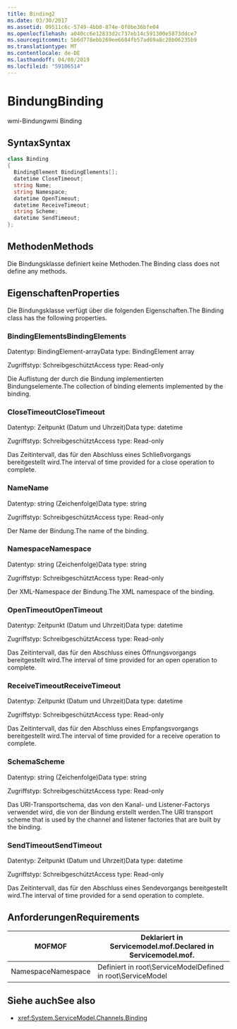 ```yaml
---
title: Binding2
ms.date: 03/30/2017
ms.assetid: 09511c6c-5749-4bb0-874e-0f0be36bfe04
ms.openlocfilehash: a040cc6e12833d2c737eb14c591300e5873ddce7
ms.sourcegitcommit: 5b6d778ebb269ee6684fb57ad69a8c28b06235b9
ms.translationtype: MT
ms.contentlocale: de-DE
ms.lasthandoff: 04/08/2019
ms.locfileid: "59106514"
---
```

# <a name="binding"></a><span data-ttu-id="7a9dd-102">Bindung</span><span class="sxs-lookup"><span data-stu-id="7a9dd-102">Binding</span></span>
<span data-ttu-id="7a9dd-103">wmi-Bindung</span><span class="sxs-lookup"><span data-stu-id="7a9dd-103">wmi Binding</span></span>  
  
## <a name="syntax"></a><span data-ttu-id="7a9dd-104">Syntax</span><span class="sxs-lookup"><span data-stu-id="7a9dd-104">Syntax</span></span>  
  
```csharp
class Binding  
{  
  BindingElement BindingElements[];  
  datetime CloseTimeout;  
  string Name;  
  string Namespace;  
  datetime OpenTimeout;  
  datetime ReceiveTimeout;  
  string Scheme;  
  datetime SendTimeout;  
};  
```  
  
## <a name="methods"></a><span data-ttu-id="7a9dd-105">Methoden</span><span class="sxs-lookup"><span data-stu-id="7a9dd-105">Methods</span></span>  
 <span data-ttu-id="7a9dd-106">Die Bindungsklasse definiert keine Methoden.</span><span class="sxs-lookup"><span data-stu-id="7a9dd-106">The Binding class does not define any methods.</span></span>  
  
## <a name="properties"></a><span data-ttu-id="7a9dd-107">Eigenschaften</span><span class="sxs-lookup"><span data-stu-id="7a9dd-107">Properties</span></span>  
 <span data-ttu-id="7a9dd-108">Die Bindungsklasse verfügt über die folgenden Eigenschaften.</span><span class="sxs-lookup"><span data-stu-id="7a9dd-108">The Binding class has the following properties.</span></span>  
  
### <a name="bindingelements"></a><span data-ttu-id="7a9dd-109">BindingElements</span><span class="sxs-lookup"><span data-stu-id="7a9dd-109">BindingElements</span></span>  
 <span data-ttu-id="7a9dd-110">Datentyp: BindingElement-array</span><span class="sxs-lookup"><span data-stu-id="7a9dd-110">Data type: BindingElement array</span></span>  
  
 <span data-ttu-id="7a9dd-111">Zugriffstyp: Schreibgeschützt</span><span class="sxs-lookup"><span data-stu-id="7a9dd-111">Access type: Read-only</span></span>  
  
 <span data-ttu-id="7a9dd-112">Die Auflistung der durch die Bindung implementierten Bindungselemente.</span><span class="sxs-lookup"><span data-stu-id="7a9dd-112">The collection of binding elements implemented by the binding.</span></span>  
  
### <a name="closetimeout"></a><span data-ttu-id="7a9dd-113">CloseTimeout</span><span class="sxs-lookup"><span data-stu-id="7a9dd-113">CloseTimeout</span></span>  
 <span data-ttu-id="7a9dd-114">Datentyp: Zeitpunkt (Datum und Uhrzeit)</span><span class="sxs-lookup"><span data-stu-id="7a9dd-114">Data type: datetime</span></span>  
  
 <span data-ttu-id="7a9dd-115">Zugriffstyp: Schreibgeschützt</span><span class="sxs-lookup"><span data-stu-id="7a9dd-115">Access type: Read-only</span></span>  
  
 <span data-ttu-id="7a9dd-116">Das Zeitintervall, das für den Abschluss eines Schließvorgangs bereitgestellt wird.</span><span class="sxs-lookup"><span data-stu-id="7a9dd-116">The interval of time provided for a close operation to complete.</span></span>  
  
### <a name="name"></a><span data-ttu-id="7a9dd-117">Name</span><span class="sxs-lookup"><span data-stu-id="7a9dd-117">Name</span></span>  
 <span data-ttu-id="7a9dd-118">Datentyp: string (Zeichenfolge)</span><span class="sxs-lookup"><span data-stu-id="7a9dd-118">Data type: string</span></span>  
  
 <span data-ttu-id="7a9dd-119">Zugriffstyp: Schreibgeschützt</span><span class="sxs-lookup"><span data-stu-id="7a9dd-119">Access type: Read-only</span></span>  
  
 <span data-ttu-id="7a9dd-120">Der Name der Bindung.</span><span class="sxs-lookup"><span data-stu-id="7a9dd-120">The name of the binding.</span></span>  
  
### <a name="namespace"></a><span data-ttu-id="7a9dd-121">Namespace</span><span class="sxs-lookup"><span data-stu-id="7a9dd-121">Namespace</span></span>  
 <span data-ttu-id="7a9dd-122">Datentyp: string (Zeichenfolge)</span><span class="sxs-lookup"><span data-stu-id="7a9dd-122">Data type: string</span></span>  
  
 <span data-ttu-id="7a9dd-123">Zugriffstyp: Schreibgeschützt</span><span class="sxs-lookup"><span data-stu-id="7a9dd-123">Access type: Read-only</span></span>  
  
 <span data-ttu-id="7a9dd-124">Der XML-Namespace der Bindung.</span><span class="sxs-lookup"><span data-stu-id="7a9dd-124">The XML namespace of the binding.</span></span>  
  
### <a name="opentimeout"></a><span data-ttu-id="7a9dd-125">OpenTimeout</span><span class="sxs-lookup"><span data-stu-id="7a9dd-125">OpenTimeout</span></span>  
 <span data-ttu-id="7a9dd-126">Datentyp: Zeitpunkt (Datum und Uhrzeit)</span><span class="sxs-lookup"><span data-stu-id="7a9dd-126">Data type: datetime</span></span>  
  
 <span data-ttu-id="7a9dd-127">Zugriffstyp: Schreibgeschützt</span><span class="sxs-lookup"><span data-stu-id="7a9dd-127">Access type: Read-only</span></span>  
  
 <span data-ttu-id="7a9dd-128">Das Zeitintervall, das für den Abschluss eines Öffnungsvorgangs bereitgestellt wird.</span><span class="sxs-lookup"><span data-stu-id="7a9dd-128">The interval of time provided for an open operation to complete.</span></span>  
  
### <a name="receivetimeout"></a><span data-ttu-id="7a9dd-129">ReceiveTimeout</span><span class="sxs-lookup"><span data-stu-id="7a9dd-129">ReceiveTimeout</span></span>  
 <span data-ttu-id="7a9dd-130">Datentyp: Zeitpunkt (Datum und Uhrzeit)</span><span class="sxs-lookup"><span data-stu-id="7a9dd-130">Data type: datetime</span></span>  
  
 <span data-ttu-id="7a9dd-131">Zugriffstyp: Schreibgeschützt</span><span class="sxs-lookup"><span data-stu-id="7a9dd-131">Access type: Read-only</span></span>  
  
 <span data-ttu-id="7a9dd-132">Das Zeitintervall, das für den Abschluss eines Empfangsvorgangs bereitgestellt wird.</span><span class="sxs-lookup"><span data-stu-id="7a9dd-132">The interval of time provided for a receive operation to complete.</span></span>  
  
### <a name="scheme"></a><span data-ttu-id="7a9dd-133">Schema</span><span class="sxs-lookup"><span data-stu-id="7a9dd-133">Scheme</span></span>  
 <span data-ttu-id="7a9dd-134">Datentyp: string (Zeichenfolge)</span><span class="sxs-lookup"><span data-stu-id="7a9dd-134">Data type: string</span></span>  
  
 <span data-ttu-id="7a9dd-135">Zugriffstyp: Schreibgeschützt</span><span class="sxs-lookup"><span data-stu-id="7a9dd-135">Access type: Read-only</span></span>  
  
 <span data-ttu-id="7a9dd-136">Das URI-Transportschema, das von den Kanal- und Listener-Factorys verwendet wird, die von der Bindung erstellt werden.</span><span class="sxs-lookup"><span data-stu-id="7a9dd-136">The URI transport scheme that is used by the channel and listener factories that are built by the binding.</span></span>  
  
### <a name="sendtimeout"></a><span data-ttu-id="7a9dd-137">SendTimeout</span><span class="sxs-lookup"><span data-stu-id="7a9dd-137">SendTimeout</span></span>  
 <span data-ttu-id="7a9dd-138">Datentyp: Zeitpunkt (Datum und Uhrzeit)</span><span class="sxs-lookup"><span data-stu-id="7a9dd-138">Data type: datetime</span></span>  
  
 <span data-ttu-id="7a9dd-139">Zugriffstyp: Schreibgeschützt</span><span class="sxs-lookup"><span data-stu-id="7a9dd-139">Access type: Read-only</span></span>  
  
 <span data-ttu-id="7a9dd-140">Das Zeitintervall, das für den Abschluss eines Sendevorgangs bereitgestellt wird.</span><span class="sxs-lookup"><span data-stu-id="7a9dd-140">The interval of time provided for a send operation to complete.</span></span>  
  
## <a name="requirements"></a><span data-ttu-id="7a9dd-141">Anforderungen</span><span class="sxs-lookup"><span data-stu-id="7a9dd-141">Requirements</span></span>  
  
|<span data-ttu-id="7a9dd-142">MOF</span><span class="sxs-lookup"><span data-stu-id="7a9dd-142">MOF</span></span>|<span data-ttu-id="7a9dd-143">Deklariert in Servicemodel.mof.</span><span class="sxs-lookup"><span data-stu-id="7a9dd-143">Declared in Servicemodel.mof.</span></span>|  
|---------|-----------------------------------|  
|<span data-ttu-id="7a9dd-144">Namespace</span><span class="sxs-lookup"><span data-stu-id="7a9dd-144">Namespace</span></span>|<span data-ttu-id="7a9dd-145">Definiert in root\ServiceModel</span><span class="sxs-lookup"><span data-stu-id="7a9dd-145">Defined in root\ServiceModel</span></span>|  
  
## <a name="see-also"></a><span data-ttu-id="7a9dd-146">Siehe auch</span><span class="sxs-lookup"><span data-stu-id="7a9dd-146">See also</span></span>

- <xref:System.ServiceModel.Channels.Binding>
